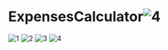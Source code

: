 # ExpensesCalculator![4](https://github.com/kugeIblitz/ExpensesCalculator/assets/94689247/833e305b-4701-437f-a35f-1bfa3b833424)
![1](https://github.com/kugeIblitz/ExpensesCalculator/assets/94689247/afe36ae5-0b24-4f34-9c38-2d7a3d85731c)
![2](https://github.com/kugeIblitz/ExpensesCalculator/assets/94689247/d08eb9ad-f4ef-45ee-8391-c9b775a97fd2)
![3](https://github.com/kugeIblitz/ExpensesCalculator/assets/94689247/bd575a43-78d3-4982-bbf6-94635ba95d4e)
![4](https://github.com/kugeIblitz/ExpensesCalculator/assets/94689247/b6c483a1-86d7-408f-b983-f69b55a796d9)



